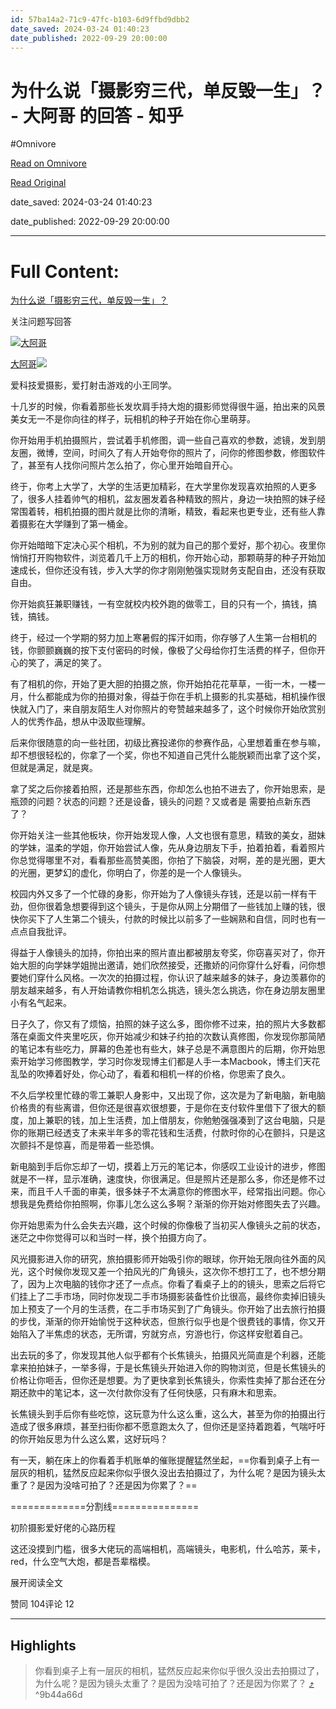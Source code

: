 ```yaml
---
id: 57ba14a2-71c9-47fc-b103-6d9ffbd9dbb2
date_saved: 2024-03-24 01:40:23
date_published: 2022-09-29 20:00:00
---
```


# 为什么说「摄影穷三代，单反毁一生」？ - 大阿哥 的回答 - 知乎
#Omnivore

[Read on Omnivore](https://omnivore.app/me/https-www-zhihu-com-question-19765172-answer-2695918786-18921b7d691)

[Read Original](https://www.zhihu.com/question/19765172/answer/2695918786)

date_saved: 2024-03-24 01:40:23

date_published: 2022-09-29 20:00:00

--- 

# Full Content: 

[为什么说「摄影穷三代，单反毁一生」？](https://www.zhihu.com/question/19765172)

关注问题写回答

[![大阿哥](https://proxy-prod.omnivore-image-cache.app/0x0,sx8y_2qCpWRcJGqp92nwfGmCjBSEdzp1YOee7j6h-2Qo/https://picx.zhimg.com/v2-6ac930aa33a577085497aa07e07dee84_l.jpg?source=2c26e567)](https://www.zhihu.com/people/da-a-ge-46)

[大阿哥](https://www.zhihu.com/people/da-a-ge-46)​![](https://proxy-prod.omnivore-image-cache.app/0x0,sRpP1H2oa_TfsDLpATwsIt6ipVLRN7HlUZGTch2Ee4JQ/https://picx.zhimg.com/v2-4812630bc27d642f7cafcd6cdeca3d7a.jpg?source=88ceefae)

爱科技爱摄影，爱打射击游戏的小王同学。

 十几岁的时候，你看着那些长发坎肩手持大炮的摄影师觉得很牛逼，拍出来的风景美女无一不是你向往的样子，玩相机的种子开始在你心里萌芽。

 你开始用手机拍摄照片，尝试着手机修图，调一些自己喜欢的参数，滤镜，发到朋友圈，微博，空间，时间久了有人开始夸你的照片了，问你的修图参数，修图软件了，甚至有人找你问照片怎么拍了，你心里开始暗自开心。

 终于，你考上大学了，大学的生活更加精彩，在大学里你发现喜欢拍照的人更多了，很多人挂着帅气的相机，盆友圈发着各种精致的照片，身边一块拍照的妹子经常围着转，相机拍摄的图片就是比你的清晰，精致，看起来也更专业，还有些人靠着摄影在大学赚到了第一桶金。

 你开始暗暗下定决心买个相机，不为别的就为自己的那个爱好，那个初心。夜里你悄悄打开购物软件，浏览着几千上万的相机，你开始心动，那颗萌芽的种子开始加速成长，但你还没有钱，步入大学的你才刚刚勉强实现财务支配自由，还没有获取自由。

 你开始疯狂兼职赚钱，一有空就校内校外跑的做零工，目的只有一个，搞钱，搞钱，搞钱。

 终于，经过一个学期的努力加上寒暑假的挥汗如雨，你存够了人生第一台相机的钱，你颤颤巍巍的按下支付密码的时候，像极了父母给你打生活费的样子，但你开心的笑了，满足的笑了。

 有了相机的你，开始了更大胆的拍摄之旅，你开始拍花花草草，一街一木，一楼一月，什么都能成为你的拍摄对象，得益于你在手机上摄影的扎实基础，相机操作很快就入门了，来自朋友陌生人对你照片的夸赞越来越多了，这个时候你开始欣赏别人的优秀作品，想从中汲取些理解。

 后来你很随意的向一些社团，初级比赛投递你的参赛作品，心里想着重在参与嘛，却不想很轻松的，你拿了一个奖，你也不知道自己凭什么能脱颖而出拿了这个奖，但就是满足，就是爽。

 拿了奖之后你接着拍照，还是那些东西，你却怎么也拍不进去了，你开始思索，是瓶颈的问题？状态的问题？还是设备，镜头的问题？又或者是 需要拍点新东西了？

 你开始关注一些其他板块，你开始发现人像，人文也很有意思，精致的美女，甜妹的学妹，温柔的学姐，你开始尝试人像，先从身边朋友下手，拍着拍着，看着照片你总觉得哪里不对，看看那些高赞美图，你拍了下脑袋，对啊，差的是光圈，更大的光圈，更梦幻的虚化，你明白了，你差的是一个人像镜头。

 校园内外又多了一个忙碌的身影，你开始为了人像镜头存钱，还是以前一样有干劲，但你很着急想要得到这个镜头，于是你从网上分期借了一些钱加上赚的钱，很快你买下了人生第二个镜头，付款的时候比以前多了一些娴熟和自信，同时也有一点点自我批评。

 得益于人像镜头的加持，你拍出来的照片直出都被朋友夸奖，你窃喜买对了，你开始大胆的向学妹学姐抛出邀请，她们欣然接受，还撒娇的问你穿什么好看，问你想要她们穿什么风格。一次次的拍摄过程，你认识了越来越多的妹子，身边羡慕你的朋友越来越多，有人开始请教你相机怎么挑选，镜头怎么挑选，你在身边朋友圈里小有名气起来。

 日子久了，你又有了烦恼，拍照的妹子这么多，图你修不过来，拍的照片大多数都落在桌面文件夹里吃灰，你开始减少和妹子约拍的次数认真修图，你发现你那简陋的笔记本有些吃力，屏幕的色差也有些大，妹子总是不满意图片的后期，你开始思索开始学习修图教学，学习时你发现博主们都是人手一本Macbook，博主们天花乱坠的吹捧着好处，你心动了，看着和相机一样的价格，你思索了良久。

 不久后学校里忙碌的零工兼职人身影中，又出现了你，这次是为了新电脑，新电脑价格贵的有些离谱，但你还是很喜欢很想要，于是你在支付软件里借下了很大的额度，加上兼职的钱，加上生活费，加上借朋友，你勉勉强强凑到了这台电脑，只是你的账期已经透支了未来半年多的零花钱和生活费，付款时你的心在颤抖，只是这次颤抖不是惊喜，而是带着一些恐惧。

 新电脑到手后你忘却了一切，摸着上万元的笔记本，你感叹工业设计的进步，修图就是不一样，显示准确，速度快，你很满足。但是照片还是那么多，你还是修不过来，而且千人千面的审美，很多妹子不太满意你的修图水平，经常指出问题。你心想我是免费给你拍照啊，你事儿怎么这么多啊？渐渐的你开始对修图失去了兴趣。

 你开始思索为什么会失去兴趣，这个时候的你像极了当初买人像镜头之前的状态，迷茫之中你觉得可以和当时一样，换个拍摄方向了。

 风光摄影进入你的研究，旅拍摄影师开始吸引你的眼球，你开始无限向往外面的风光，这个时候你发现又差一个拍风光的广角镜头，这次你不想打工了，也不想分期了，因为上次电脑的钱你才还了一点点。你看了看桌子上的的镜头，思索之后将它们挂上了二手市场，同时你发现二手市场摄影装备性价比很高，最终你卖掉旧镜头加上预支了一个月的生活费，在二手市场买到了广角镜头。你开始了出去旅行拍摄的步伐，渐渐的你开始愉悦于这种状态，但旅行似乎也是个很费钱的事情，你又开始陷入了半焦虑的状态，无所谓，穷就穷点，穷游也行，你这样安慰着自己。

 出去玩的多了，你发现其他人似乎都有个长焦镜头，拍摄风光简直是个利器，还能拿来拍拍妹子，一举多得，于是长焦镜头开始进入你的购物浏览，但是长焦镜头的价格让你咂舌，但你还是想要。为了更快拿到长焦镜头，你索性卖掉了那台还在分期还款中的笔记本，这一次付款你没有了任何快感，只有麻木和思索。

 长焦镜头到手后你有些吃惊，这玩意为什么这么重，这么大，甚至为你的拍摄出行造成了很多麻烦，甚至扫街你都不愿意跑太久了，但你还是坚持着跑着，气喘吁吁的你开始反思为什么这么累，这好玩吗？

 有一天，躺在床上的你看着手机账单的催账提醒猛然坐起，==你看到桌子上有一层灰的相机，猛然反应起来你似乎很久没出去拍摄过了，为什么呢？是因为镜头太重了？是因为没啥可拍了？还是因为你累了？==

\=============分割线===============

初阶摄影爱好佬的心路历程

这还没摸到门槛，很多大佬玩的高端相机，高端镜头，电影机，什么哈苏，莱卡，red，什么空气大炮，都是吾辈楷模。

展开阅读全文​

​赞同 104​​评论 12​

---

## Highlights

> 你看到桌子上有一层灰的相机，猛然反应起来你似乎很久没出去拍摄过了，为什么呢？是因为镜头太重了？是因为没啥可拍了？还是因为你累了？ [⤴️](https://omnivore.app/me/https-www-zhihu-com-question-19765172-answer-2695918786-18921b7d691#9b44a66d-81d3-4866-a636-36f16c4fa50d)  ^9b44a66d

